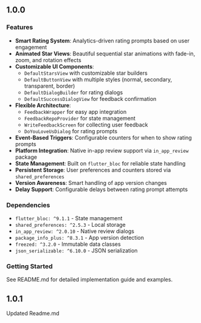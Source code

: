 ## 1.0.0

### Features

* **Smart Rating System**: Analytics-driven rating prompts based on user engagement
* **Animated Star Views**: Beautiful sequential star animations with fade-in, zoom, and rotation effects
* **Customizable UI Components**: 
  - `DefaultStarsView` with customizable star builders
  - `DefaultButtonView` with multiple styles (normal, secondary, transparent, border)
  - `DefaultDialogBuilder` for rating dialogs
  - `DefaultSuccessDialogView` for feedback confirmation
* **Flexible Architecture**:
  - `FeedbackWrapper` for easy app integration
  - `FeedbackRepoProvider` for state management
  - `WriteFeedbackScreen` for collecting user feedback
  - `DoYouLoveUsDialog` for rating prompts
* **Event-Based Triggers**: Configurable counters for when to show rating prompts
* **Platform Integration**: Native in-app review support via `in_app_review` package
* **State Management**: Built on `flutter_bloc` for reliable state handling
* **Persistent Storage**: User preferences and counters stored via `shared_preferences`
* **Version Awareness**: Smart handling of app version changes
* **Delay Support**: Configurable delays between rating prompt attempts

### Dependencies

* `flutter_bloc: ^9.1.1` - State management
* `shared_preferences: ^2.5.3` - Local storage
* `in_app_review: ^2.0.10` - Native review dialogs
* `package_info_plus: ^8.3.1` - App version detection
* `freezed: ^3.2.0` - Immutable data classes
* `json_serializable: ^6.10.0` - JSON serialization

### Getting Started

See README.md for detailed implementation guide and examples.


## 1.0.1

Updated Readme.md
